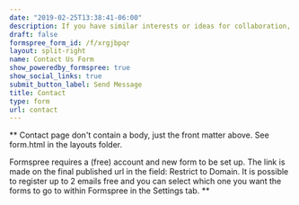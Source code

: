 ```yaml
---
date: "2019-02-25T13:38:41-06:00"
description: If you have similar interests or ideas for collaboration, please send me a note. You can email or use the form.
draft: false
formspree_form_id: /f/xrgjbpqr 
layout: split-right
name: Contact Us Form
show_poweredby_formspree: true
show_social_links: true
submit_button_label: Send Message
title: Contact
type: form
url: contact
---
```


** Contact page don't contain a body, just the front matter above.
See form.html in the layouts folder.

Formspree requires a (free) account and new form to be set up. The link is made on the final published url in the field: Restrict to Domain. It is possible to register up to 2 emails free and you can select which one you want the forms to go to within Formspree in the Settings tab.
**
